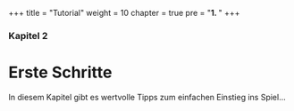 +++
title = "Tutorial"
weight = 10
chapter = true
pre = "<b>1. </b>"
+++

### Kapitel 2

# Erste Schritte

In diesem Kapitel gibt es wertvolle Tipps zum einfachen Einstieg ins Spiel...
